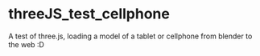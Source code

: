 # threeJS_test_cellphone

A test of three.js, loading a model of a tablet or cellphone from blender to the web :D
